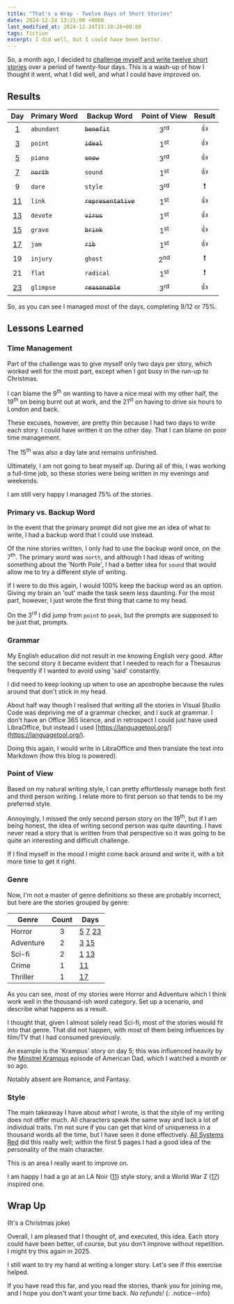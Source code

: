 ```yaml
---
title: "That's a Wrap - Twelve Days of Short Stories"
date: 2024-12-24 13:21:00 +0000
last_modified_at: 2024-12-24T15:10:26+00:00
tags: fiction
excerpt: I did well, but I could have been better.
---
```


So, a month ago, I decided to [challenge myself and write twelve short stories](2024-11-24-12-days-of-short-stories.md) over a period of twenty-four days.
This is a wash-up of how I thought it went, what I did well, and what I could have improved on.

## Results

| Day                                              | Primary Word | Backup Word          | Point of View  | Result        |
|:------------------------------------------------:|--------------|----------------------|:--------------:|:-------------:|
| [1](../_fiction/12-days-of-short-stories-1.md)   | `abundant`   | ~~`benefit`~~        | 3<sup>rd</sup> | :+1:          |
| [3](../_fiction/12-days-of-short-stories-3.md)   | `point`      | ~~`ideal`~~          | 1<sup>st</sup> | :+1:          |
| [5](../_fiction/12-days-of-short-stories-5.md)   | `piano`      | ~~`snow`~~           | 3<sup>rd</sup> | :+1:          |
| [7](../_fiction/12-days-of-short-stories-7.md)   | ~~`north`~~  | `sound`              | 1<sup>st</sup> | :+1:          |
| 9                                                | `dare`       | `style`              | 3<sup>rd</sup> | :exclamation: |
| [11](../_fiction/12-days-of-short-stories-11.md) | `link`       | ~~`representative`~~ | 1<sup>st</sup> | :+1:          |
| [13](../_fiction/12-days-of-short-stories-13.md) | `devote`     | ~~`virus`~~          | 1<sup>st</sup> | :+1:          |
| [15](../_fiction/12-days-of-short-stories-15.md) | `grave`      | ~~`brink`~~          | 1<sup>st</sup> | :+1:          |
| [17](../_fiction/12-days-of-short-stories-17.md) | `jam`        | ~~`rib`~~            | 1<sup>st</sup> | :+1:          |
| 19                                               | `injury`     | `ghost`              | 2<sup>nd</sup> | :exclamation: |
| 21                                               | `flat`       | `radical`            | 1<sup>st</sup> | :exclamation: |
| [23](../_fiction/12-days-of-short-stories-23.md) | `glimpse`    | ~~`reasonable`~~     | 3<sup>rd</sup> | :+1:          |

So, as you can see I managed _most_ of the days, completing 9/12 or 75%.

## Lessons Learned

### Time Management

Part of the challenge was to give myself only two days per story, which worked well for the most part, except when I got busy in the run-up to Christmas.

I can blame the 9<sup>th</sup> on wanting to have a nice meal with my other half, the 19<sup>th</sup> on being burnt out at work, and the 21<sup>st</sup> on having to drive six hours to London and back.

These excuses, however, are pretty thin because I had two days to write each story.
I could have written it on the other day.
That I can blame on poor time management.

The 15<sup>th</sup> was also a day late and remains unfinished.

Ultimately, I am not going to beat myself up.
During all of this, I was working a full-time job, so these stories were being written in my evenings and weekends.

I am still very happy I managed 75% of the stories.

### Primary vs. Backup Word

In the event that the primary prompt did not give me an idea of what to write, I had a backup word that I could use instead.

Of the nine stories written, I only had to use the backup word once, on the 7<sup>th</sup>.
The primary word was `north`, and although I had ideas of writing something about the 'North Pole', I had a better idea for `sound` that would allow me to try a different style of writing.

If I were to do this again, I would 100% keep the backup word as an option.
Giving my brain an 'out' made the task seem less daunting.
For the most part, however, I just wrote the first thing that came to my head.

On the 3<sup>rd</sup> I did jump from `point` to `peak`, but the prompts are supposed to be just that, prompts.

### Grammar

My English education did not result in me knowing English very good.
After the second story it became evident that I needed to reach for a Thesaurus frequently if I wanted to avoid using 'said' constantly.

I did need to keep looking up when to use an apostrophe because the rules around that don't stick in my head.

About half way though I realised that writing all the stories in Visual Studio Code was depriving me of a grammar checker, and I suck at grammar.
I don't have an Office 365 licence, and in retrospect I could just have used LibraOffice, but instead I used [https://languagetool.org/](https://languagetool.org/).

Doing this again, I would write in LibraOffice and then translate the text into Markdown (how this blog is powered).

### Point of View

Based on my natural writing style, I can pretty effortlessly manage both first and third person writing.
I relate more to first person so that tends to be my preferred style.

Annoyingly, I missed the only second person story on the 19<sup>th</sup>, but if I am being honest, the idea of writing second person was quite daunting.
I have never read a story that is written from that perspective so it was going to be quite an interesting and difficult challenge.

If I find myself in the mood I might come back around and write it, with a bit more time to get it right.

### Genre

Now, I'm not a master of genre definitions so these are probably incorrect, but here are the stories grouped by genre:

| Genre     | Count | Days                                                                                                                                           |
|-----------|:-----:|------------------------------------------------------------------------------------------------------------------------------------------------|
| Horror    | 3     | [5](../_fiction/12-days-of-short-stories-5.md) [7](../_fiction/12-days-of-short-stories-7.md) [23](../_fiction/12-days-of-short-stories-23.md) |
| Adventure | 2     | [3](../_fiction/12-days-of-short-stories-3.md) [15](../_fiction/12-days-of-short-stories-15.md)                                                |
| Sci-fi    | 2     | [1](../_fiction/12-days-of-short-stories-1.md) [13](../_fiction/12-days-of-short-stories-13.md)                                                |
| Crime     | 1     | [11](../_fiction/12-days-of-short-stories-11.md)                                                                                               |
| Thriller  | 1     | [17](../_fiction/12-days-of-short-stories-17.md)                                                                                               |

As you can see, most of my stories were Horror and Adventure which I think work well in the thousand-ish word category.
Set up a scenario, and describe what happens as a result.

I thought that, given I almost solely read Sci-fi, most of the stories would fit into that genre.
That did not happen, with most of them being influences by film/TV that I had consumed previously.

An example is the 'Krampus' story on day 5; this was influenced heavily by the [Minstrel Krampus](https://www.imdb.com/title/tt2543690/) episode of American Dad, which I watched a month or so ago.

Notably absent are Romance, and Fantasy.

### Style

The main takeaway I have about _what_ I wrote, is that the style of my writing does not differ much.
All characters speak the same way and lack a lot of individual traits.
I'm not sure if you can get that kind of uniqueness in a thousand words all the time, but I have seen it done effectively.
[All Systems Red](https://app.thestorygraph.com/books/0885d5f1-edc2-435f-b17c-7e881829dbc6) did this really well; within the first 5 pages I had a good idea of the personality of the main character.

This is an area I really want to improve on.

I am happy I had a go at an LA Noir ([11](../_fiction/12-days-of-short-stories-11.md)) style story, and a World War Z ([17](../_fiction/12-days-of-short-stories-17.md)) inspired one.

## Wrap Up

(It's a Christmas joke)

Overall, I am pleased that I thought of, and executed, this idea.
Each story could have been better, of course, but you don't improve without repetition.
I might try this again in 2025.

I still want to try my hand at writing a longer story.
Let's see if this exercise helped.

If you have read this far, and you read the stories, thank you for joining me, and I hope you don't want your time back.
_No refunds!_
{: .notice--info}
